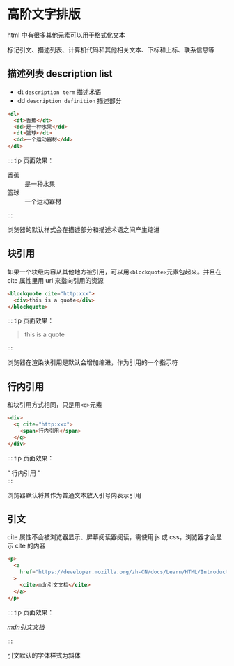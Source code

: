 # 高阶文字排版

html 中有很多其他元素可以用于格式化文本

标记引文、描述列表、计算机代码和其他相关文本、下标和上标、联系信息等

## 描述列表 description list

- dt `description term` 描述术语
- dd `description definition` 描述部分

```html
<dl>
  <dt>香蕉</dt>
  <dd>是一种水果</dd>
  <dt>篮球</dt>
  <dd>一个运动器材</dd>
</dl>
```

::: tip 页面效果：

<dl>
    <dt>香蕉</dt>
    <dd>是一种水果</dd>
    <dt>篮球</dt>
    <dd>一个运动器材</dd>
</dl>

:::

浏览器的默认样式会在描述部分和描述术语之间产生缩进

## 块引用

如果一个块级内容从其他地方被引用，可以用`<blockquote>`元素包起来。并且在 cite 属性里用 url 来指向引用的资源

```html
<blockquote cite="http:xxx">
  <div>this is a quote</div>
</blockquote>
```

::: tip 页面效果：

<blockquote cite="http:xxx">
    <div>this is a quote</div>
</blockquote>
:::

浏览器在渲染块引用是默认会增加缩进，作为引用的一个指示符

## 行内引用

和块引用方式相同，只是用`<q>`元素

```html
<div>
  <q cite="http:xxx">
    <span>行内引用</span>
  </q>
</div>
```

::: tip 页面效果：

<div>
    <q cite="http:xxx">
        <span>行内引用</span>
    </q>
</div>
:::

浏览器默认将其作为普通文本放入引号内表示引用

## 引文

cite 属性不会被浏览器显示、屏幕阅读器阅读，需使用 js 或 css，浏览器才会显示 cite 的内容

```html
<p>
  <a
    href="https://developer.mozilla.org/zh-CN/docs/Learn/HTML/Introduction_to_HTML/Advanced_text_formatting"
  >
    <cite>mdn引文文档</cite>
  </a>
</p>
```

::: tip 页面效果：

<p>
    <a
     target="_blank"  href="https://developer.mozilla.org/zh-CN/docs/Learn/HTML/Introduction_to_HTML/Advanced_text_formatting"
    >
        <cite>mdn引文文档</cite>
    </a>
</p>
:::

引文默认的字体样式为斜体
